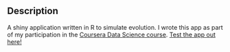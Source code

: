 Description
-----------
A shiny application written in R to simulate evolution.
I wrote this app as part of my participation in the [Coursera Data Science course](https://www.coursera.org/specializations/jhudatascience).
[Test the app out here!](https://kahale.shinyapps.io/EvolutionSimulator)
